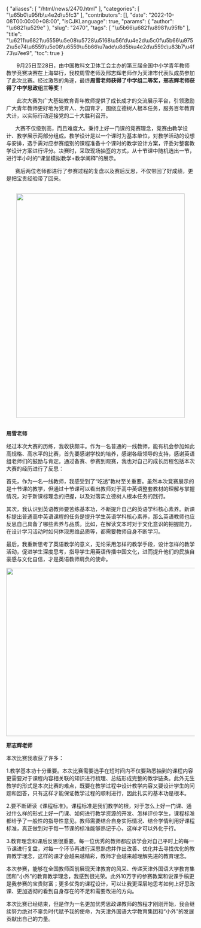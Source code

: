 {
    "aliases": [
        "/html/news/2470.html"
    ],
    "categories": [
        "\u65b0\u95fb\u4e2d\u5fc3"
    ],
    "contributors": [],
    "date": "2022-10-08T00:00:00+08:00",
    "isCJKLanguage": true,
    "params": {
        "author": "\u6821\u529e"
    },
    "slug": "2470",
    "tags": [
        "\u5b66\u6821\u8981\u95fb"
    ],
    "title": "\u6211\u6821\u6559\u5e08\u5728\u5168\u56fd\u4e2d\u5c0f\u5b66\u9752\u5e74\u6559\u5e08\u6559\u5b66\u7ade\u8d5b\u4e2d\u559c\u83b7\u4f73\u7ee9",
    "toc": true
}

       9月25日至28日，由中国教科文卫体工会主办的第三届全国中小学青年教师教学竞赛决赛在上海举行，我校周雪老师及邢志辉老师作为天津市代表队成员参加了此次比赛。经过激烈的角逐，最终**周雪老师获得了中学组二等奖，邢志辉老师获得了中学思政组三等奖**！




       此次大赛为广大基础教育青年教师提供了成长成才的交流展示平台，引领激励广大青年教师更好地为党育人、为国育才，围绕立德树人根本任务，服务百年教育大计，以实际行动迎接党的二十大胜利召开。

       大赛不仅级别高，而且难度大。秉持上好一门课的竞赛理念，竞赛由教学设计、教学展示两部分组成。教学设计是以一个课时为基本单位，对教学活动的设想与安排，选手需对应参赛组别的课程准备十个课时的教学设计方案，评委对整套教学设计方案进行评分。决赛时，采取现场抽签的方式，从十节课中随机选出一节，进行半小时的“课堂模拟教学+教学阐释”的展示。
 



       赛后两位老师都进行了参赛过程的复盘以及赛后反思，不仅带回了好成绩，更是把宝贵经验带了回来。







  
<img
    src="https://cdn.tfls.online/mirror/full/388b8770884fb67be9a3c2a9aaaf3a41fa339c7f.jpg"
    style="display:block;margin-left:auto;margin-right:auto;"
    decoding="async"
    fetchpriority="auto"
    loading="lazy"
    height="600"
    width="450"
/>    



**周雪老师**




 经过本次大赛的历练，我收获颇丰。作为一名普通的一线教师，能有机会参加如此高规格、高水平的比赛，首先要感谢学校的培养，感谢各级领导的支持，感谢英语组老师们的鼓励与肯定。通过备赛、参赛到观赛，我也对自己的成长历程包括本次大赛的经历进行了反思：
 



 首先，作为一名一线教师，我感受到了“吃透”教材至关重要。虽然本次竞赛展示的是十节课的教学，但通过十节课可以看出教师对于高中英语整套教材的理解与掌握情况，对于新课标理念的把握，以及对落实立德树人根本任务的践行。
 



 其次，我认识到英语教师要苦练基本功，不断提升自己的英语学科核心素养。新课标提出普通高中英语课程的任务是提升学生英语学科核心素养，那么英语教师也应反思自己具备了哪些素养与品质。比如，在解读文本时对于文化意识的把握能力，在设计学习活动时如何体现思维品质等，都需要教师自身不断学习。
 



 最后，我重新思考了英语教学的意义，无论采用怎样的教学手段，设计怎样的教学活动，促进学生深度思考，指导学生用英语传播中国文化，进而提升他们的民族自豪感与文化自信，才是英语教师肩负的使命。
 




<img
    src="https://cdn.tfls.online/mirror/full/aade659c2a9653b872c2ec0284f2338cd980105e.jpg"
    style="display:block;margin-left:auto;margin-right:auto;"
    decoding="async"
    fetchpriority="auto"
    loading="lazy"
    height="450"
    width="600"
/>


**邢志辉老师**




 本次比赛我收获了许多：
 



 1.教学基本功十分重要。本次比赛需要选手在短时间内不仅要熟悉抽到的课程内容更需要对于课程内容相关联的知识进行梳理、总结形成完整的教学链条。此外无生教学的形式是本次比赛的难点，既要在教学过程中设计教学内容又要设计学生的问题和回答，只有这样才能保证教学过程的顺利进行，因此扎实的基本功是根本。
 



 2.要不断研读《课程标准》。课程标准是我们教学的根，对于怎么上好一门课、通过什么样的形式上好一门课、如何进行教学资源的开发、怎样评价学生，课程标准都给予了一般性的指导性意见。教师需要结合自身实际情况、结合学情利用好课程标准，真正做到对于每一节课的标准能够熟记于心，这样才可以外化于行。
 



 3.教育理念和课后反思很重要。每一位优秀的教师都应该学会对自己平时上的每一节课进行复盘，对每一个环节再进行深思熟虑并作出改善、优化并去寻找优化的教育教学理念，这样的课才会越来越精彩，教师才会越来越理解先进的教育理念。
 



本次参赛，能够在全国教师面前展现天津教育的风采、传递天津外国语大学教育集团和“小外”的教育教学理念，我感到很光荣。此外10万字的参赛教案和说课手稿更是我参赛的宝贵财富；更多优秀的课程设计，可以让我更深层地思考如何上好思政课、更加透彻的看到自身存在的不足和需要改进的方向。




 本次比赛已经结束，但是作为一名更加优秀思政课教师的旅程才刚刚开始，我会继续努力绝对不辜负时代赋予我的使命，为天津外国语大学教育集团和“小外”的发展贡献出自己的力量。
 



  








